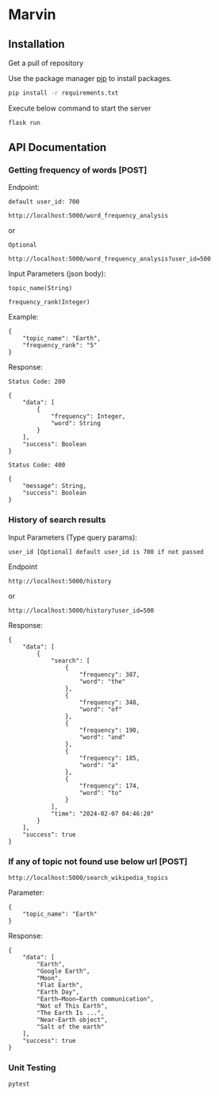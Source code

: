 # Marvin

## Installation

Get a pull of repository

Use the package manager [pip](https://pip.pypa.io/en/stable/) to install packages.

```bash
pip install -r requirements.txt
```
Execute below command to start the server
```bash
flask run
```
## API Documentation
### Getting frequency of words [POST]
Endpoint: 

```default user_id: 700```
```
http://localhost:5000/word_frequency_analysis
```
or

```Optional```
```
http://localhost:5000/word_frequency_analysis?user_id=500
```

Input Parameters (json body):
```
topic_name(String)
```
```
frequency_rank(Integer)
```

Example:
```
{
    "topic_name": "Earth",
    "frequency_rank": "5"
}
```
Response:

```Status Code: 200```
```
{
    "data": [
        {
            "frequency": Integer,
            "word": String
        }
    ],
    "success": Boolean
}
```
```Status Code: 400```
```
{
    "message": String,
    "success": Boolean
}
```
### History of search results

Input Parameters (Type query params):
```
user_id [Optional] default user_id is 700 if not passed
```
Endpoint
```
http://localhost:5000/history
````
or 
```
http://localhost:5000/history?user_id=500
````

Response:
```
{
    "data": [
        {
            "search": [
                {
                    "frequency": 387,
                    "word": "the"
                },
                {
                    "frequency": 348,
                    "word": "of"
                },
                {
                    "frequency": 190,
                    "word": "and"
                },
                {
                    "frequency": 185,
                    "word": "a"
                },
                {
                    "frequency": 174,
                    "word": "to"
                }
            ],
            "time": "2024-02-07 04:46:20"
        }
    ],
    "success": true
}
```

### If any of topic not found use below url [POST]
```
http://localhost:5000/search_wikipedia_topics
```
Parameter:
```
{
    "topic_name": "Earth"
}
```
Response:
```
{
    "data": [
        "Earth",
        "Google Earth",
        "Moon",
        "Flat Earth",
        "Earth Day",
        "Earth–Moon–Earth communication",
        "Not of This Earth",
        "The Earth Is ...",
        "Near-Earth object",
        "Salt of the earth"
    ],
    "success": true
}
```

### Unit Testing
```bash
pytest
```

